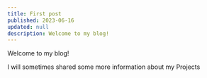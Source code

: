 ```yaml
---
title: First post
published: 2023-06-16
updated: null
description: Welcome to my blog!
---
```


Welcome to my blog!

I will sometimes shared some more information about my Projects
